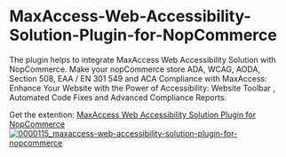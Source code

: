 # MaxAccess-Web-Accessibility-Solution-Plugin-for-NopCommerce
 
The plugin helps to integrate MaxAccess Web Accessibility Solution with NopCommerce.
Make your nopCommerce store ADA, WCAG, AODA, Section 508, EAA / EN 301 549 and ACA Compliance with MaxAccess: Enhance Your Website with the Power of Accessibility: Website Toolbar , Automated Code Fixes and Advanced Compliance Reports.

Get the extention: <a href="http://nopdevelopertheme.nopdeveloper.com](https://www.nopdeveloper.com/maxaccess-web-accessibility-solution-plugin-for-nopcommerce">MaxAccess Web Accessibility Solution Plugin for NopCommerce</a>
<a href="http://nopdevelopertheme.nopdeveloper.com](https://www.nopdeveloper.com/maxaccess-web-accessibility-solution-plugin-for-nopcommerce">![0000115_maxaccess-web-accessibility-solution-plugin-for-nopcommerce](https://user-images.githubusercontent.com/101344340/169658970-48cab4b6-fa35-44ff-a811-6f38f036572b.jpeg)
</a>
